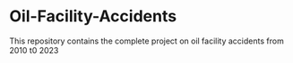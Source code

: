 # Oil-Facility-Accidents
This repository contains the complete project on oil facility accidents from 2010 t0 2023
